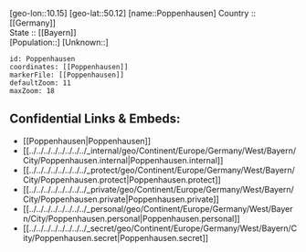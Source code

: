 ﻿---
location: [50.12,10.15] 
mapzoom: [7,12] 
mapmarker: city 
type: City
tags:
- geo/City


SpocWebEntityId: 33459
isDeleted: false
confidential: public

---
[geo-lon::10.15] 
[geo-lat::50.12] 
[name::Poppenhausen] 
Country :: [[Germany]]  
State :: [[Bayern]]  
[Population::] 
[Unknown::] 


```leaflet
id: Poppenhausen
coordinates: [[Poppenhausen]] 
markerFile: [[Poppenhausen]] 
defaultZoom: 11 
maxZoom: 18
```


## Confidential Links & Embeds: 
- [[Poppenhausen|Poppenhausen]]  
- [[../../../../../../../../_internal/geo/Continent/Europe/Germany/West/Bayern/City/Poppenhausen.internal|Poppenhausen.internal]] 
- [[../../../../../../../../_protect/geo/Continent/Europe/Germany/West/Bayern/City/Poppenhausen.protect|Poppenhausen.protect]] 
- [[../../../../../../../../_private/geo/Continent/Europe/Germany/West/Bayern/City/Poppenhausen.private|Poppenhausen.private]] 
- [[../../../../../../../../_personal/geo/Continent/Europe/Germany/West/Bayern/City/Poppenhausen.personal|Poppenhausen.personal]] 
- [[../../../../../../../../_secret/geo/Continent/Europe/Germany/West/Bayern/City/Poppenhausen.secret|Poppenhausen.secret]] 

